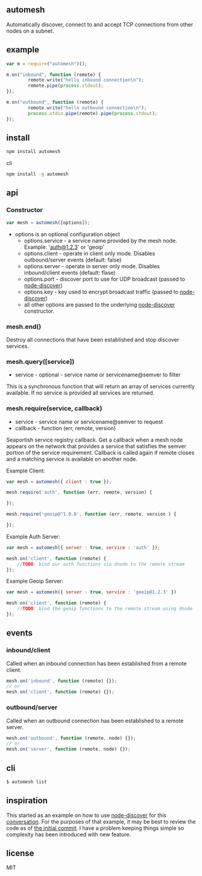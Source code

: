 automesh
--------

Automatically discover, connect to and accept TCP connections from other
nodes on a subnet.

example
-------

```js
var m = require("automesh")();

m.on("inbound", function (remote) {
        remote.write("hello inbound connection\n");
        remote.pipe(process.stdout);
});

m.on("outbound", function (remote) {
        remote.write("hello outbound connection\n");
        process.stdin.pipe(remote).pipe(process.stdout);
});
```

install
-------

```bash
npm install automesh
```

cli

```bash
npm install -g automesh
```


api
---

### Constructor

```js
var mesh = automesh([options]);
```

* options is an optional configuration object
	* options.service - a service name provided by the mesh node. Example: 'auth@1.2.3' or 'geoip'
	* options.client - operate in client only mode. Disables outbound/server events (default: false)
	* options.server - operate in server only mode. Disables inbound/client events (default: flase)
	* options.port - discover port to use for UDP broadcast (passed to [node-discover][4])
	* options.key - key used to encrypt broadcast traffic (passed to [node-discover][4])
	* all other options are passed to the underlying [node-discover][4]
	constructor.

### mesh.end()

Destroy all connections that have been established and stop discover
services.

### mesh.query([service])

* service - optional - service name or servicename@semver to filter

This is a synchronous function that will return an array of services
currently available. If no service is provided all services are returned.

### mesh.require(service, callback)

* service - service name or servicename@semver to request
* callback - function (err, remote, version) 

Seaportish service registry callback. Get a callback when a mesh node
appears on the network that provides a service that satisfies the semver portion
of the service requirement. Callback is called again if remote closes and a 
matching service is available on another node.

Example Client:

```js
var mesh = automesh({ client : true });

mesh.require('auth', function (err, remote, version) {

});

mesh.require('geoip@^1.0.0', function (err, remote, version ) {

});
```

Example Auth Server:

```js
var mesh = automesh({ server : true, service : 'auth' });

mesh.on('client', function (remote) {
	//TODO: bind our auth functions via dnode to the remote stream
});
```

Example Geoip Server:

```js
var mesh = automesh({ server : true, service : 'geoip@1.2.3' })

mesh.on('client', function (remote) {
	//TODO: bind the geoip functions to the remote stream using dnode
});
```

events
------

### inbound/client

Called when an inbound connection has been established
from a remote client.

```js
mesh.on('inbound', function (remote) {});
// or
mesh.on('client', function (remote) {});
```

### outbound/server

Called when an outbound connection has been established
to a remote server.

```js
mesh.on('outbound', function (remote, node) {});
// or
mesh.on('server', function (remote, node) {});
```

cli
---

```bash
$ automesh list
```

inspiration
-----------

This started as an example on how to use [node-discover][3] for this [conversation][1].
For the purposes of that example, it may be best to review the code as of [the initial commit][2].
I have a problem keeping things simple so complexity has been introduced with new feature.

license
-------

MIT

[1]: https://github.com/wankdanker/node-discover/issues/7#issuecomment-72145016
[2]: https://github.com/wankdanker/node-automesh/tree/v1.0.0
[3]: https://github.com/wankdanker/node-discover
[4]: https://github.com/wankdanker/node-discover/#constructor
